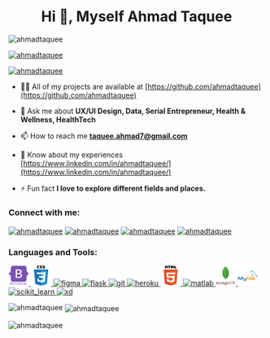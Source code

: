 <h1 align="center">Hi 👋, Myself Ahmad Taquee</h1>
<!-- - <h3 align="center">A self-taught Data Scientist and a Serial Entrepreneur from INDIA.</h3>  -->

<p align="left"> <img src="https://komarev.com/ghpvc/?username=ahmadtaquee&label=Profile%20views&color=0e75b6&style=flat" alt="ahmadtaquee" /> </p>

<p align="left"> <a href="https://github.com/ryo-ma/github-profile-trophy"><img src="https://github-profile-trophy.vercel.app/?username=ahmadtaquee" alt="ahmadtaquee" /></a> </p>

<p align="left"> <a href="https://twitter.com/ahmadtaquee" target="blank"><img src="https://img.shields.io/twitter/follow/ahmadtaquee?logo=twitter&style=for-the-badge" alt="ahmadtaquee" /></a> </p>

<!-- - 🔭 I’m currently working on [Thyroid Disease Detection project](https://github.com/ahmadtaquee/thyroid-classification-end_to_end-deployment)

- 🌱 I’m currently learning **Data Science & Machine Learning**

- 👯 I’m looking to collaborate on **Data Science projects**

- 🤝 I’m looking for help with **Deep Learning**  -->

- 👨‍💻 All of my projects are available at [https://github.com/ahmadtaquee](https://github.com/ahmadtaquee)

- 💬 Ask me about **UX/UI Design, Data, Serial Entrepreneur, Health & Wellness, HealthTech**

- 📫 How to reach me **taquee.ahmad7@gmail.com**

- 📄 Know about my experiences [https://www.linkedin.com/in/ahmadtaquee/](https://www.linkedin.com/in/ahmadtaquee/)

- ⚡ Fun fact **I love to explore different fields and places.**

<h3 align="left">Connect with me:</h3>
<p align="left">
<a href="https://twitter.com/ahmadtaquee" target="blank"><img align="center" src="https://raw.githubusercontent.com/rahuldkjain/github-profile-readme-generator/master/src/images/icons/Social/twitter.svg" alt="ahmadtaquee" height="30" width="40" /></a>
<a href="https://linkedin.com/in/ahmadtaquee" target="blank"><img align="center" src="https://raw.githubusercontent.com/rahuldkjain/github-profile-readme-generator/master/src/images/icons/Social/linked-in-alt.svg" alt="ahmadtaquee" height="30" width="40" /></a>
<a href="https://kaggle.com/ahmadtaquee" target="blank"><img align="center" src="https://raw.githubusercontent.com/rahuldkjain/github-profile-readme-generator/master/src/images/icons/Social/kaggle.svg" alt="ahmadtaquee" height="30" width="40" /></a>
<a href="https://fb.com/ahmadtaquee" target="blank"><img align="center" src="https://raw.githubusercontent.com/rahuldkjain/github-profile-readme-generator/master/src/images/icons/Social/facebook.svg" alt="ahmadtaquee" height="30" width="40" /></a>
</p>

<h3 align="left">Languages and Tools:</h3>
<p align="left"> <a href="https://getbootstrap.com" target="_blank"> <img src="https://raw.githubusercontent.com/devicons/devicon/master/icons/bootstrap/bootstrap-plain-wordmark.svg" alt="bootstrap" width="40" height="40"/> </a> <a href="https://www.w3schools.com/css/" target="_blank"> <img src="https://raw.githubusercontent.com/devicons/devicon/master/icons/css3/css3-original-wordmark.svg" alt="css3" width="40" height="40"/> </a> <a href="https://www.figma.com/" target="_blank"> <img src="https://www.vectorlogo.zone/logos/figma/figma-icon.svg" alt="figma" width="40" height="40"/> </a> <a href="https://flask.palletsprojects.com/" target="_blank"> <img src="https://www.vectorlogo.zone/logos/pocoo_flask/pocoo_flask-icon.svg" alt="flask" width="40" height="40"/> </a> <a href="https://git-scm.com/" target="_blank"> <img src="https://www.vectorlogo.zone/logos/git-scm/git-scm-icon.svg" alt="git" width="40" height="40"/> </a> <a href="https://heroku.com" target="_blank"> <img src="https://www.vectorlogo.zone/logos/heroku/heroku-icon.svg" alt="heroku" width="40" height="40"/> </a> <a href="https://www.w3.org/html/" target="_blank"> <img src="https://raw.githubusercontent.com/devicons/devicon/master/icons/html5/html5-original-wordmark.svg" alt="html5" width="40" height="40"/> </a> <a href="https://www.mathworks.com/" target="_blank"> <img src="https://upload.wikimedia.org/wikipedia/commons/2/21/Matlab_Logo.png" alt="matlab" width="40" height="40"/> </a> <a href="https://www.mongodb.com/" target="_blank"> <img src="https://raw.githubusercontent.com/devicons/devicon/master/icons/mongodb/mongodb-original-wordmark.svg" alt="mongodb" width="40" height="40"/> </a> <a href="https://www.mysql.com/" target="_blank"> <img src="https://raw.githubusercontent.com/devicons/devicon/master/icons/mysql/mysql-original-wordmark.svg" alt="mysql" width="40" height="40"/> </a> <a href="https://scikit-learn.org/" target="_blank"> <img src="https://upload.wikimedia.org/wikipedia/commons/0/05/Scikit_learn_logo_small.svg" alt="scikit_learn" width="40" height="40"/> </a> <a href="https://www.adobe.com/products/xd.html" target="_blank"> <img src="https://cdn.worldvectorlogo.com/logos/adobe-xd.svg" alt="xd" width="40" height="40"/> </a> </p>

<p><img align="left" src="https://github-readme-stats.vercel.app/api/top-langs?username=ahmadtaquee&show_icons=true&locale=en&layout=compact" alt="ahmadtaquee" /></p>

<p>&nbsp;<img align="center" src="https://github-readme-stats.vercel.app/api?username=ahmadtaquee&show_icons=true&locale=en" alt="ahmadtaquee" /></p>

<p><img align="center" src="https://github-readme-streak-stats.herokuapp.com/?user=ahmadtaquee&" alt="ahmadtaquee" /></p>
